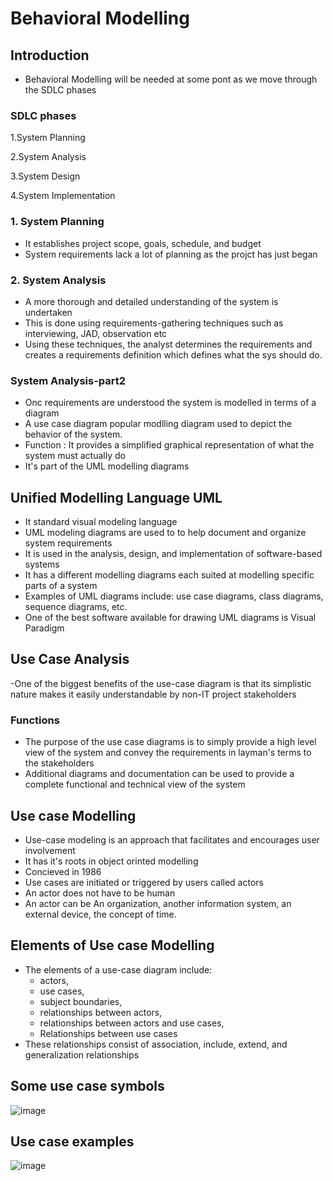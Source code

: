 # Behavioral Modelling

## Introduction

- Behavioral Modelling will be needed at some pont as we move through the SDLC phases

### SDLC phases
1.System Planning

2.System Analysis

3.System Design 

4.System Implementation

### 1. System Planning
- It establishes project scope, goals, schedule, and budget
- System requirements lack a lot of planning as the projct has just began

### 2. System Analysis
- A more thorough and detailed understanding of the system is undertaken
- This is done using requirements-gathering techniques such as interviewing, JAD, observation etc
- Using these techniques, the analyst determines the requirements and creates a requirements definition which defines what the sys should do.

### System Analysis-part2
- Onc requirements are understood the system is modelled in terms of a diagram
- A use case diagram popular modlling diagram used to depict the behavior of the system.
- Function : It provides a simplified graphical representation of what the system must actually do
- It's part of the UML modelling diagrams

## Unified Modelling Language UML
- It standard visual modeling language
- UML modeling diagrams are used to to help document and organize system requirements
- It is used in the analysis, design, and implementation of software-based systems
- It has a different modelling diagrams each suited at modelling specific parts of a system
- Examples of UML diagrams include: use case diagrams, class diagrams, sequence diagrams, etc.
- One of the best software available for drawing UML diagrams is Visual Paradigm

## Use Case Analysis
-One of the biggest benefits of the use-case diagram is that its simplistic nature makes it easily understandable by non-IT project stakeholders
### Functions
- The purpose of the use case diagrams is to simply provide a high level view of the system and convey the requirements in layman's terms to the stakeholders
- Additional diagrams and documentation can be used to provide a complete functional and technical view of the system

## Use case Modelling
- Use-case modeling is an approach that facilitates and encourages user involvement
- It has it's roots in object orinted modelling
- Concieved in 1986
- Use cases are initiated or triggered by users called actors
- An actor does not have to be human
- An actor can be
  An organization, 
  another information system, 
  an external device, 
  the concept of time.

## Elements of Use case Modelling
- The elements of a use-case diagram include:
   - actors, 
   - use cases, 
   - subject boundaries, 
   - relationships between actors, 
   - relationships between actors and use cases,
   - Relationships between use cases
- These relationships consist of association, include, extend, and generalization relationships

## Some use case symbols
![image](https://github.com/user-attachments/assets/0805f8ef-c4b5-4542-94d6-1b8f076ed07c)

## Use case examples 
![image](https://github.com/user-attachments/assets/7a4b5e28-cec0-4de7-bbb7-283e9446d870)














